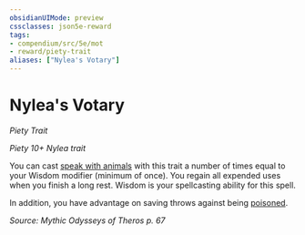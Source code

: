 ```yaml
---
obsidianUIMode: preview
cssclasses: json5e-reward
tags:
- compendium/src/5e/mot
- reward/piety-trait
aliases: ["Nylea's Votary"]
---
```

# Nylea's Votary
*Piety Trait*  

*Piety 10+ Nylea trait*

You can cast [speak with animals](Mechanics/spells/speak-with-animals.md) with this trait a number of times equal to your Wisdom modifier (minimum of once). You regain all expended uses when you finish a long rest. Wisdom is your spellcasting ability for this spell.

In addition, you have advantage on saving throws against being [poisoned](Mechanics/Rules/conditions.md#Poisoned).

*Source: Mythic Odysseys of Theros p. 67*